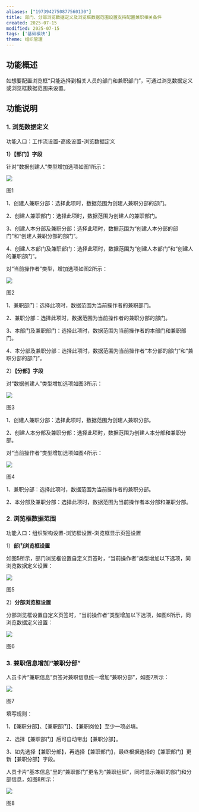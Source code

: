 ```yaml
---
aliases: ["1973942750877560130"]
title: 部门、分部浏览数据定义及浏览框数据范围设置支持配置兼职相关条件
created: 2025-07-15
modified: 2025-07-15
tags: ['基础模块']
theme: 组织管理
---
```


## **功能概述**

如想要配置浏览框“只能选择到相关人员的部门和兼职部门”，可通过浏览数据定义或浏览框数据范围来设置。

## **功能说明**

### 1. **浏览数据定义**

功能入口：工作流设置-高级设置-浏览数据定义

**1）【部门】字段**

针对“数据创建人”类型增加选项如图1所示：

![](f5a880951265bd36e5f8a51cd3e22d0b.jpg)

图1

1、创建人兼职分部：选择此项时，数据范围为创建人兼职分部的部门。

2、创建人兼职部门：选择此项时，数据范围为创建人的兼职部门。

3、创建人本分部及兼职分部：选择此项时，数据范围为“创建人本分部的部门”和“创建人兼职分部的部门”。

4、创建人本部门及兼职部门：选择此项时，数据范围为“创建人本部门”和“创建人的兼职部门”。

对“当前操作者”类型，增加选项如图2所示：

![](80f124f10b232e350b6f996cc09963dc.jpg)

图2

1、兼职部门：选择此项时，数据范围为当前操作者的兼职部门。

2、兼职分部：选择此项时，数据范围为当前操作者的兼职分部的部门。

3、本部门及兼职部门：选择此项时，数据范围为当前操作者的本部门和兼职部门。

4、本分部及兼职分部：选择此项时，数据范围为当前操作者“本分部的部门”和“兼职分部的部门”。

2）**【分部】字段**

对“数据创建人”类型增加选项如图3所示：

![](f7a171bc5c4952045a9b4fa7a48e0d3f.jpg)

图3

1、创建人兼职分部：选择此项时，数据范围为创建人兼职分部。

2、创建人本分部及兼职分部：选择此项时，数据范围为创建人本分部和兼职分部。

对“当前操作者”类型增加选项如图4所示：

![](a53162768c7b9e33e2bb138cea454c51.jpg)

图4

1、兼职分部：选择此项时，数据范围为当前操作者的兼职分部。

2、本分部及兼职分部：选择此项时，数据范围为当前操作者本分部和兼职分部。

### 2. **浏览框数据范围**

功能入口：组织架构设置-浏览框设置-浏览框显示页签设置

1）**部门浏览框设置**

如图5所示，部门浏览框设置自定义页签时，“当前操作者”类型增加以下选项，同浏览数据定义设置：

![](216c1017e8370e9378b1f92ad48e75c8.jpg)

图5

2）**分部浏览框设置**

分部浏览框设置自定义页签时，“当前操作者”类型增加以下选项，如图6所示，同浏览数据定义设置：

![](137e6231e30df41fae169da7ed4aaeb1.jpg)

图6

### 3. **兼职信息增加“兼职分部”**

人员卡片“兼职信息”页签对兼职信息统一增加“兼职分部”，如图7所示：

![](57ec3022ef390a1f653d7d34c826fdba.jpg)

图7

填写规则：

1、【兼职分部】、【兼职部门】、【兼职岗位】至少一项必填。

2、选择【兼职部门】后可自动带出【兼职分部】。

3、如先选择【兼职分部】，再选择【兼职部门】，最终根据选择的【兼职部门】更新【兼职分部】字段。

人员卡片“基本信息”里的“兼职部门”更名为“兼职组织”，同时显示兼职的部门和分部信息，如图8所示：

![](d00ccfc566b679a4ff434e731e0767ed.jpg)

图8